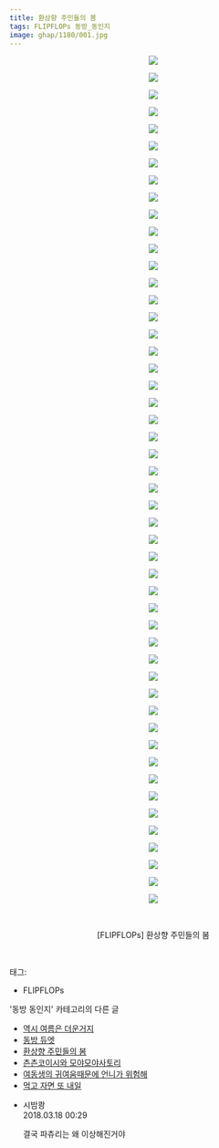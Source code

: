 ```yaml
---
title: 환상향 주민들의 봄
tags: FLIPFLOPs 동방_동인지
image: ghap/1180/001.jpg
---
```

<div class="article">
<p style="text-align: center; clear: none; float: none;"><img src="{{ site.nasurl }}/ghap/1180/001.jpg"/></p>
<p style="text-align: center; clear: none; float: none;"><img src="{{ site.nasurl }}/ghap/1180/002.jpg"/></p>
<p style="text-align: center; clear: none; float: none;"><img src="{{ site.nasurl }}/ghap/1180/003.jpg"/></p>
<p style="text-align: center; clear: none; float: none;"><img src="{{ site.nasurl }}/ghap/1180/004.jpg"/></p>
<p style="text-align: center; clear: none; float: none;"><img src="{{ site.nasurl }}/ghap/1180/005.jpg"/></p>
<p style="text-align: center; clear: none; float: none;"><img src="{{ site.nasurl }}/ghap/1180/006.jpg"/></p>
<p style="text-align: center; clear: none; float: none;"><img src="{{ site.nasurl }}/ghap/1180/007.jpg"/></p>
<p style="text-align: center; clear: none; float: none;"><img src="{{ site.nasurl }}/ghap/1180/008.jpg"/></p>
<p style="text-align: center; clear: none; float: none;"><img src="{{ site.nasurl }}/ghap/1180/009.jpg"/></p>
<p style="text-align: center; clear: none; float: none;"><img src="{{ site.nasurl }}/ghap/1180/010.jpg"/></p>
<p style="text-align: center; clear: none; float: none;"><img src="{{ site.nasurl }}/ghap/1180/011.jpg"/></p>
<p style="text-align: center; clear: none; float: none;"><img src="{{ site.nasurl }}/ghap/1180/012.jpg"/></p>
<p style="text-align: center; clear: none; float: none;"><img src="{{ site.nasurl }}/ghap/1180/013.jpg"/></p>
<p style="text-align: center; clear: none; float: none;"><img src="{{ site.nasurl }}/ghap/1180/014.jpg"/></p>
<p style="text-align: center; clear: none; float: none;"><img src="{{ site.nasurl }}/ghap/1180/015.jpg"/></p>
<p style="text-align: center; clear: none; float: none;"><img src="{{ site.nasurl }}/ghap/1180/016.jpg"/></p>
<p style="text-align: center; clear: none; float: none;"><img src="{{ site.nasurl }}/ghap/1180/017.jpg"/></p>
<p style="text-align: center; clear: none; float: none;"><img src="{{ site.nasurl }}/ghap/1180/018.jpg"/></p>
<p style="text-align: center; clear: none; float: none;"><img src="{{ site.nasurl }}/ghap/1180/019.jpg"/></p>
<p style="text-align: center; clear: none; float: none;"><img src="{{ site.nasurl }}/ghap/1180/020.jpg"/></p>
<p style="text-align: center; clear: none; float: none;"><img src="{{ site.nasurl }}/ghap/1180/021.jpg"/></p>
<p style="text-align: center; clear: none; float: none;"><img src="{{ site.nasurl }}/ghap/1180/022.jpg"/></p>
<p style="text-align: center; clear: none; float: none;"><img src="{{ site.nasurl }}/ghap/1180/023.jpg"/></p>
<p style="text-align: center; clear: none; float: none;"><img src="{{ site.nasurl }}/ghap/1180/024.jpg"/></p>
<p style="text-align: center; clear: none; float: none;"><img src="{{ site.nasurl }}/ghap/1180/025.jpg"/></p>
<p style="text-align: center; clear: none; float: none;"><img src="{{ site.nasurl }}/ghap/1180/026.jpg"/></p>
<p style="text-align: center; clear: none; float: none;"><img src="{{ site.nasurl }}/ghap/1180/027.jpg"/></p>
<p style="text-align: center; clear: none; float: none;"><img src="{{ site.nasurl }}/ghap/1180/028.jpg"/></p>
<p style="text-align: center; clear: none; float: none;"><img src="{{ site.nasurl }}/ghap/1180/029.jpg"/></p>
<p style="text-align: center; clear: none; float: none;"><img src="{{ site.nasurl }}/ghap/1180/030.jpg"/></p>
<p style="text-align: center; clear: none; float: none;"><img src="{{ site.nasurl }}/ghap/1180/031.jpg"/></p>
<p style="text-align: center; clear: none; float: none;"><img src="{{ site.nasurl }}/ghap/1180/032.jpg"/></p>
<p style="text-align: center; clear: none; float: none;"><img src="{{ site.nasurl }}/ghap/1180/033.jpg"/></p>
<p style="text-align: center; clear: none; float: none;"><img src="{{ site.nasurl }}/ghap/1180/034.jpg"/></p>
<p style="text-align: center; clear: none; float: none;"><img src="{{ site.nasurl }}/ghap/1180/035.jpg"/></p>
<p style="text-align: center; clear: none; float: none;"><img src="{{ site.nasurl }}/ghap/1180/036.jpg"/></p>
<p style="text-align: center; clear: none; float: none;"><img src="{{ site.nasurl }}/ghap/1180/037.jpg"/></p>
<p style="text-align: center; clear: none; float: none;"><img src="{{ site.nasurl }}/ghap/1180/038.jpg"/></p>
<p style="text-align: center; clear: none; float: none;"><img src="{{ site.nasurl }}/ghap/1180/039.jpg"/></p>
<p style="text-align: center; clear: none; float: none;"><img src="{{ site.nasurl }}/ghap/1180/040.jpg"/></p>
<p style="text-align: center; clear: none; float: none;"><img src="{{ site.nasurl }}/ghap/1180/041.jpg"/></p>
<p style="text-align: center; clear: none; float: none;"><img src="{{ site.nasurl }}/ghap/1180/042.jpg"/></p>
<p style="text-align: center; clear: none; float: none;"><img src="{{ site.nasurl }}/ghap/1180/043.jpg"/></p>
<p style="text-align: center; clear: none; float: none;"><img src="{{ site.nasurl }}/ghap/1180/044.jpg"/></p>
<p style="text-align: center; clear: none; float: none;"><img src="{{ site.nasurl }}/ghap/1180/045.jpg"/></p>
<p style="text-align: center; clear: none; float: none;"><img src="{{ site.nasurl }}/ghap/1180/046.jpg"/></p>
<p style="text-align: center; clear: none; float: none;"><img src="{{ site.nasurl }}/ghap/1180/047.jpg"/></p>
<p style="text-align: center; clear: none; float: none;"><img src="{{ site.nasurl }}/ghap/1180/048.jpg"/></p>
<p style="text-align: center; clear: none; float: none;"><img src="{{ site.nasurl }}/ghap/1180/049.jpg"/></p>
<p style="text-align: center; clear: none; float: none;"><img src="{{ site.nasurl }}/ghap/1180/050.jpg"/></p>
<p style="text-align: center; clear: none; float: none;"><br/></p>
<p style="text-align: center; clear: none; float: none;">[FLIPFLOPs] 환상향 주민들의 봄</p>
<p><br/></p>
</div><div class="tagTrail">
<p>태그: </p>
<ul>
<li>FLIPFLOPs</li>
</ul>
</div><div class="another">
<p>'동방 동인지' 카테고리의 다른 글</p>
<ul>
<li><a href="/2016-07-28-ghap_1183">역시 여름은 더운거지</a></li>
<li><a href="/2016-07-28-ghap_1181">동방 듀엣</a></li>
<li><a href="/2016-07-28-ghap_1180">환상향 주민들의 봄</a></li>
<li><a href="/2016-07-28-ghap_1179">츤츤코이시와 모야모야사토리</a></li>
<li><a href="/2016-07-28-ghap_1178">여동생의 귀여움때문에 언니가 위험해</a></li>
<li><a href="/2016-07-28-ghap_1176">먹고 자면 또 내일</a></li>
</ul>
</div><div class="cb_module cb_fluid">
<div class="cb_wrt cb_profile">
<div class="comment">
<ul>
<li class="cb_thumb_off" id="comment15220985">
<div class="cb_comment_area">
<div class="cb_info_area">
<div class="cb_section">
<span class="cb_nick_name">시밤쾅</span>
</div>
<div class="cb_section">
<span class="cb_date">2018.03.18 00:29 </span>
</div>
</div>
<div class="cb_dsc_comment">
<p class="cb_dsc">
											결국 파츄리는 왜 이상해진거야
										</p>
</div>
</div></li>
</ul>
</div>
</div><!-- commentList close -->
</div>